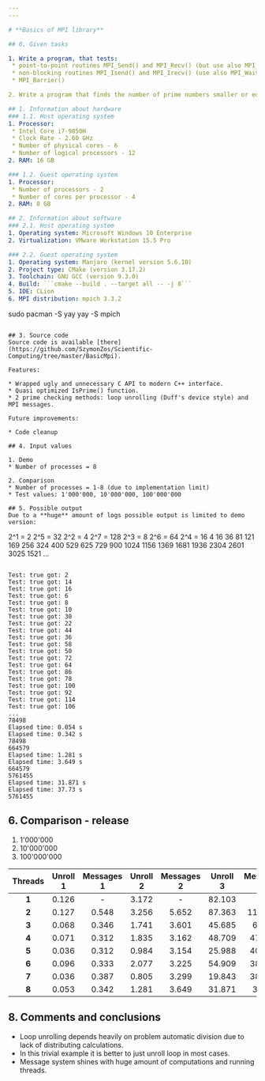 ```yaml
---
---

# **Basics of MPI library**

## 0. Given tasks

1. Write a program, that tests:
 * point-to-point routines MPI_Send() and MPI_Recv() (but use also MPI_ANY_SOURCE for the latter)
 * non-blocking routines MPI_Isend() and MPI_Irecv() (use also MPI_Wait() and MPI_Test())
 * MPI_Barrier()

2. Write a program that finds the number of prime numbers smaller or equal than a given number. For instance, the program should find 78498 primes up to 1000000, 664579 up to 10^7, and 5761455 up to 10^8. Use MPI_Reduce() to sum numbers of primes found by MPI processes. Compare the time of counting prime numbers using various numbers of MPI processes.

## 1. Information about hardware
### 1.1. Host operating system
1. Processor:
 * Intel Core i7-9850H
 * Clock Rate - 2.60 GHz
 * Number of physical cores - 6
 * Number of logical processors - 12
2. RAM: 16 GB

### 1.2. Guest operating system
1. Processor:
 * Number of processors - 2
 * Number of cores per processor - 4
2. RAM: 8 GB

## 2. Information about software
### 2.1. Host operating system
1. Operating system: Microsoft Windows 10 Enterprise
2. Virtualization: VMware Workstation 15.5 Pro

### 2.2. Guest operating system
1. Operating system: Manjaro (kernel version 5.6.10)
2. Project type: CMake (version 3.17.2)
3. Toolchain: GNU GCC (version 9.3.0)
4. Build: ```cmake --build . --target all -- -j 8```
5. IDE: CLion
6. MPI distribution: mpich 3.3.2
```
sudo pacman -S yay
yay -S mpich
```

## 3. Source code
Source code is available [there](https://github.com/SzymonZos/Scientific-Computing/tree/master/BasicMpi).

Features:

* Wrapped ugly and unnecessary C API to modern C++ interface.
* Quasi optimized IsPrime() function.
* 2 prime checking methods: loop unrolling (Duff's device style) and MPI messages.

Future improvements:

* Code cleanup

## 4. Input values

1. Demo
* Number of processes = 8

2. Comparison
* Number of processes = 1-8 (due to implementation limit)
* Test values: 1'000'000, 10'000'000, 100'000'000

## 5. Possible output
Due to a **huge** amount of logs possible output is limited to demo version:
```
2^1 = 2
2^5 = 32
2^2 = 4
2^7 = 128
2^3 = 8
2^6 = 64
2^4 = 16
4
16
36
81
121
169
256
324
400
529
625
729
900
1024
1156
1369
1681
1936
2304
2601
3025
1521
...
```

Test: true got: 2
Test: true got: 14
Test: true got: 16
Test: true got: 6
Test: true got: 8
Test: true got: 10
Test: true got: 30
Test: true got: 22
Test: true got: 44
Test: true got: 36
Test: true got: 58
Test: true got: 50
Test: true got: 72
Test: true got: 64
Test: true got: 86
Test: true got: 78
Test: true got: 100
Test: true got: 92
Test: true got: 114
Test: true got: 106
...
78498
Elapsed time: 0.054 s
Elapsed time: 0.342 s
78498
664579
Elapsed time: 1.281 s
Elapsed time: 3.649 s
664579
5761455
Elapsed time: 31.871 s
Elapsed time: 37.73 s
5761455
```

## 6. Comparison - release
1. 1'000'000
2. 10'000'000
3. 100'000'000

|**Threads**|**Unroll 1**|**Messages 1**|**Unroll 2**|**Messages 2**|**Unroll 3**|**Messages 3**|
|:---------:|:----------:|:------------:|:----------:|:------------:|:----------:|:------------:|
|   **1**   |    0.126   |       -      |    3.172   |       -      |   82.103   |       -      |
|   **2**   |    0.127   |     0.548    |    3.256   |     5.652    |   87.363   |    113.532   |
|   **3**   |    0.068   |     0.346    |    1.741   |     3.601    |   45.685   |    63.27     |
|   **4**   |    0.071   |     0.312    |    1.835   |     3.162    |   48.709   |    47.284    |
|   **5**   |    0.036   |     0.312    |    0.984   |     3.154    |   25.988   |    40.825    |
|   **6**   |    0.096   |     0.333    |    2.077   |     3.225    |   54.909   |    38.065    |
|   **7**   |    0.036   |     0.387    |    0.805   |     3.299    |   19.843   |    38.356    |
|   **8**   |    0.053   |     0.342    |    1.281   |     3.649    |   31.871   |    37.73     |


## 8. Comments and conclusions
* Loop unrolling depends heavily on problem automatic division due to lack of distributing calculations.
* In this trivial example it is better to just unroll loop in most cases.
* Message system shines with huge amount of computations and running threads.
